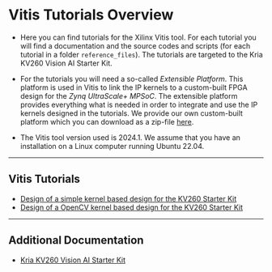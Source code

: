 # Vitis Tutorials Overview

* Here you can find tutorials for the Xilinx Vitis tool. For each tutorial you will find a documentation and the source codes and scripts (for each tutorial in a folder `reference_files`). The tutorials are targeted to the Kria KV260 Vision AI Starter Kit. 
* For the tutorials you will need a so-called _Extensible Platform_. This platform is used in Vitis to link the IP kernels to a custom-built FPGA design for the _Zynq UltraScale+ MPSoC_. The extensible platform provides everything what is needed in order to integrate and use the IP kernels designed in the tutorials. We provide our own custom-built platform which you can download as a zip-file [here](../vitis/resources/extensible_platform/kv260_platform.zip). 

* The Vitis tool version used is 2024.1. We assume that you have an installation on a Linux computer running Ubuntu 22.04.

---
## Vitis Tutorials
* [Design of a simple kernel based design for the KV260 Starter Kit](kernel_based_design/vitis_kernel_based_design.md)
* [Design of a OpenCV kernel based design for the KV260 Starter Kit](opencv_kernel/vitis_opencv_design.md)

---
## Additional Documentation
* [Kria KV260 Vision AI Starter Kit](https://www.amd.com/en/products/system-on-modules/kria/k26/kv260-vision-starter-kit.html)

